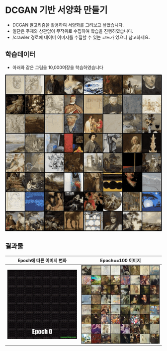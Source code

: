 # DCGAN 기반 서양화 만들기

- DCGAN 알고리즘을 활용하여 서양화를 그려보고 싶었습니다.
- 일단은 주제와 상관없이 무작위로 수집하여 학습을 진행하였습니다.
- /crawler 경로에 네이버 이미지를 수집할 수 있는 코드가 있으니 참고하세요.

## 학습데이터

- 아래와 같은 그림을 10,000여장을 학습하였습니다

![결과물](./sample/train_data.gif)

## 결과물

|     Epoch에 따른 이미지 변화      |      Epoch==100 이미지      |
| :-------------------------------: | :-------------------------: |
| ![결과물](./sample/generated.gif) | ![결과물](./sample/100.jpg) |

